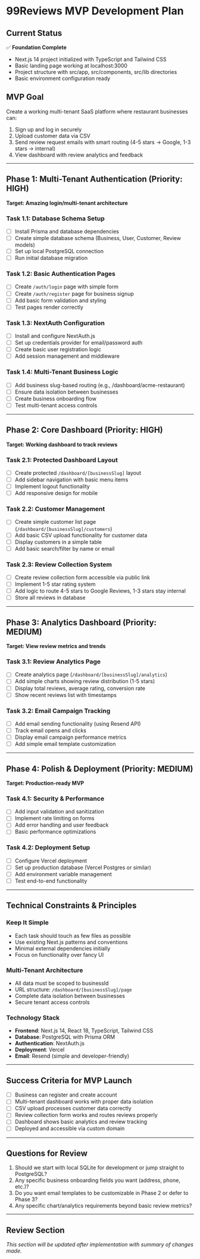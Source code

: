 # 99Reviews MVP Development Plan

## Current Status
✅ **Foundation Complete**
- Next.js 14 project initialized with TypeScript and Tailwind CSS
- Basic landing page working at localhost:3000
- Project structure with src/app, src/components, src/lib directories
- Basic environment configuration ready

## MVP Goal
Create a working multi-tenant SaaS platform where restaurant businesses can:
1. Sign up and log in securely
2. Upload customer data via CSV
3. Send review request emails with smart routing (4-5 stars → Google, 1-3 stars → internal)
4. View dashboard with review analytics and feedback

---

## Phase 1: Multi-Tenant Authentication (Priority: HIGH)
**Target: Amazing login/multi-tenant architecture**

### Task 1.1: Database Schema Setup
- [ ] Install Prisma and database dependencies  
- [ ] Create simple database schema (Business, User, Customer, Review models)
- [ ] Set up local PostgreSQL connection
- [ ] Run initial database migration

### Task 1.2: Basic Authentication Pages  
- [ ] Create `/auth/login` page with simple form
- [ ] Create `/auth/register` page for business signup  
- [ ] Add basic form validation and styling
- [ ] Test pages render correctly

### Task 1.3: NextAuth Configuration
- [ ] Install and configure NextAuth.js
- [ ] Set up credentials provider for email/password auth
- [ ] Create basic user registration logic
- [ ] Add session management and middleware

### Task 1.4: Multi-Tenant Business Logic
- [ ] Add business slug-based routing (e.g., /dashboard/acme-restaurant)
- [ ] Ensure data isolation between businesses  
- [ ] Create business onboarding flow
- [ ] Test multi-tenant access controls

---

## Phase 2: Core Dashboard (Priority: HIGH)
**Target: Working dashboard to track reviews**

### Task 2.1: Protected Dashboard Layout
- [ ] Create protected `/dashboard/[businessSlug]` layout
- [ ] Add sidebar navigation with basic menu items
- [ ] Implement logout functionality
- [ ] Add responsive design for mobile

### Task 2.2: Customer Management  
- [ ] Create simple customer list page (`/dashboard/[businessSlug]/customers`)
- [ ] Add basic CSV upload functionality for customer data
- [ ] Display customers in a simple table
- [ ] Add basic search/filter by name or email

### Task 2.3: Review Collection System
- [ ] Create review collection form accessible via public link
- [ ] Implement 1-5 star rating system
- [ ] Add logic to route 4-5 stars to Google Reviews, 1-3 stars stay internal
- [ ] Store all reviews in database

---

## Phase 3: Analytics Dashboard (Priority: MEDIUM)  
**Target: View review metrics and trends**

### Task 3.1: Review Analytics Page
- [ ] Create analytics page (`/dashboard/[businessSlug]/analytics`)
- [ ] Add simple charts showing review distribution (1-5 stars)
- [ ] Display total reviews, average rating, conversion rate
- [ ] Show recent reviews list with timestamps

### Task 3.2: Email Campaign Tracking
- [ ] Add email sending functionality (using Resend API)
- [ ] Track email opens and clicks
- [ ] Display email campaign performance metrics
- [ ] Add simple email template customization

---

## Phase 4: Polish & Deployment (Priority: MEDIUM)
**Target: Production-ready MVP**

### Task 4.1: Security & Performance
- [ ] Add input validation and sanitization
- [ ] Implement rate limiting on forms
- [ ] Add error handling and user feedback
- [ ] Basic performance optimizations

### Task 4.2: Deployment Setup
- [ ] Configure Vercel deployment
- [ ] Set up production database (Vercel Postgres or similar)
- [ ] Add environment variable management
- [ ] Test end-to-end functionality

---

## Technical Constraints & Principles

### Keep It Simple
- Each task should touch as few files as possible
- Use existing Next.js patterns and conventions  
- Minimal external dependencies initially
- Focus on functionality over fancy UI

### Multi-Tenant Architecture
- All data must be scoped to businessId
- URL structure: `/dashboard/[businessSlug]/page`
- Complete data isolation between businesses
- Secure tenant access controls

### Technology Stack
- **Frontend**: Next.js 14, React 18, TypeScript, Tailwind CSS
- **Database**: PostgreSQL with Prisma ORM  
- **Authentication**: NextAuth.js
- **Deployment**: Vercel
- **Email**: Resend (simple and developer-friendly)

---

## Success Criteria for MVP Launch
- [ ] Business can register and create account
- [ ] Multi-tenant dashboard works with proper data isolation  
- [ ] CSV upload processes customer data correctly
- [ ] Review collection form works and routes reviews properly
- [ ] Dashboard shows basic analytics and review tracking
- [ ] Deployed and accessible via custom domain

---

## Questions for Review
1. Should we start with local SQLite for development or jump straight to PostgreSQL?
2. Any specific business onboarding fields you want (address, phone, etc.)?
3. Do you want email templates to be customizable in Phase 2 or defer to Phase 3?
4. Any specific chart/analytics requirements beyond basic review metrics?

---

## Review Section
*This section will be updated after implementation with summary of changes made.*